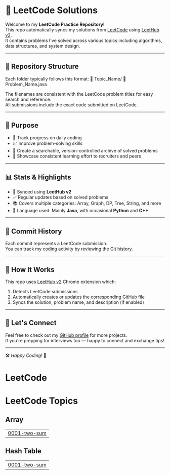 # 📘 LeetCode Solutions

Welcome to my **LeetCode Practice Repository**!  
This repo automatically syncs my solutions from [LeetCode](https://leetcode.com/u/ArunSaiNarla/) using [LeetHub v2](https://github.com/arunbhardwaj/LeetHub-2.0).  
It contains problems I've solved across various topics including algorithms, data structures, and system design.

---

## 📌 Repository Structure

Each folder typically follows this format:
📁 Topic_Name/ 📄 Problem_Name.java

The filenames are consistent with the LeetCode problem titles for easy search and reference.  
All submissions include the exact code submitted on LeetCode.

---

## 🚀 Purpose

- 🧠 Track progress on daily coding
- 📈 Improve problem-solving skills
- 📝 Create a searchable, version-controlled archive of solved problems
- 💼 Showcase consistent learning effort to recruiters and peers

---

## 📊 Stats & Highlights

- 🔁 Synced using **LeetHub v2**
- ✅ Regular updates based on solved problems
- 📚 Covers multiple categories: Array, Graph, DP, Tree, String, and more
- 🌱 Language used: Mainly **Java**, with occasional **Python** and **C++**

---

## 📅 Commit History

Each commit represents a LeetCode submission.  
You can track my coding activity by reviewing the Git history.

---

## 📣 How It Works

This repo uses [LeetHub v2](https://github.com/arunbhardwaj/LeetHub-2.0) Chrome extension which:
1. Detects LeetCode submissions
2. Automatically creates or updates the corresponding GitHub file
3. Syncs the solution, problem name, and description (if enabled)

---

## 🙌 Let's Connect

Feel free to check out my [GitHub profile](https://github.com/Arunsai125) for more projects.  
If you're prepping for interviews too — happy to connect and exchange tips!

---

🛠️ *Happy Coding!* 🚀

# LeetCode
<!---LeetCode Topics Start-->
# LeetCode Topics
## Array
|  |
| ------- |
| [0001-two-sum](https://github.com/Arunsai125/LeetCode/tree/master/0001-two-sum) |
## Hash Table
|  |
| ------- |
| [0001-two-sum](https://github.com/Arunsai125/LeetCode/tree/master/0001-two-sum) |
<!---LeetCode Topics End-->
